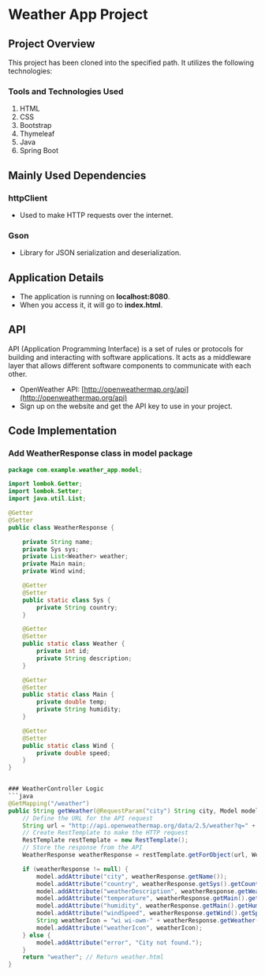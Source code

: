 # Weather App Project

## Project Overview
This project has been cloned into the specified path. It utilizes the following technologies:

### Tools and Technologies Used
1. HTML
2. CSS
3. Bootstrap
4. Thymeleaf
5. Java
6. Spring Boot

## Mainly Used Dependencies

### httpClient
- Used to make HTTP requests over the internet.

### Gson
- Library for JSON serialization and deserialization.

## Application Details
- The application is running on **localhost:8080**.
- When you access it, it will go to **index.html**.

## API
API (Application Programming Interface) is a set of rules or protocols for building and interacting with software applications. It acts as a middleware layer that allows different software components to communicate with each other.

- OpenWeather API: [http://openweathermap.org/api](http://openweathermap.org/api)
- Sign up on the website and get the API key to use in your project.

## Code Implementation

### Add WeatherResponse class in model package

```java
package com.example.weather_app.model;

import lombok.Getter;
import lombok.Setter;
import java.util.List;

@Getter
@Setter
public class WeatherResponse {

    private String name;
    private Sys sys;
    private List<Weather> weather;
    private Main main;
    private Wind wind;

    @Getter
    @Setter
    public static class Sys {
        private String country;
    }

    @Getter
    @Setter
    public static class Weather {
        private int id;
        private String description;
    }

    @Getter
    @Setter
    public static class Main {
        private double temp;
        private String humidity;
    }

    @Getter
    @Setter
    public static class Wind {
        private double speed;
    }
}


### WeatherController Logic
```java
@GetMapping("/weather")
public String getWeather(@RequestParam("city") String city, Model model) {
    // Define the URL for the API request
    String url = "http://api.openweathermap.org/data/2.5/weather?q=" + city + "&appId=" + apiKey + "&units=metric";
    // Create RestTemplate to make the HTTP request
    RestTemplate restTemplate = new RestTemplate();
    // Store the response from the API
    WeatherResponse weatherResponse = restTemplate.getForObject(url, WeatherResponse.class); // Call the OpenWeatherMap API

    if (weatherResponse != null) {
        model.addAttribute("city", weatherResponse.getName());
        model.addAttribute("country", weatherResponse.getSys().getCountry());
        model.addAttribute("weatherDescription", weatherResponse.getWeather().get(0).getDescription());
        model.addAttribute("temperature", weatherResponse.getMain().getTemp());
        model.addAttribute("humidity", weatherResponse.getMain().getHumidity());
        model.addAttribute("windSpeed", weatherResponse.getWind().getSpeed());
        String weatherIcon = "wi wi-owm-" + weatherResponse.getWeather().get(0).getId();
        model.addAttribute("weatherIcon", weatherIcon);
    } else {
        model.addAttribute("error", "City not found.");
    }
    return "weather"; // Return weather.html
}


